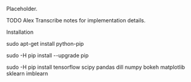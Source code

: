 Placeholder. 

TODO Alex
Transcribe notes for implementation details.

Installation

sudo apt-get install python-pip

sudo -H pip install --upgrade pip

sudo -H pip install tensorflow scipy pandas  dill numpy bokeh matplotlib sklearn imblearn